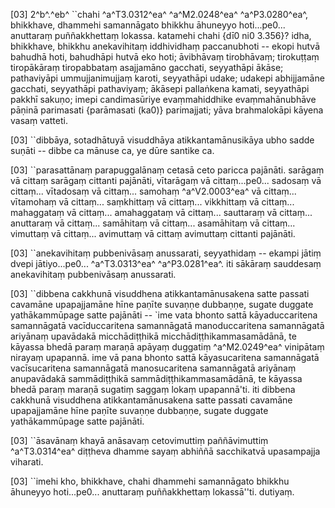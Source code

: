 [03] 2^b^.^eb^ ``chahi ^a^T3.0312^ea^ ^a^M2.0248^ea^ ^a^P3.0280^ea^, bhikkhave,  dhammehi samannāgato bhikkhu āhuneyyo hoti...pe0... anuttaraṃ  puññakkhettaṃ lokassa. katamehi chahi {dī0 ni0 3.356}? idha, bhikkhave, bhikkhu  anekavihitaṃ iddhividhaṃ paccanubhoti -- ekopi hutvā bahudhā hoti,  bahudhāpi hutvā eko hoti; āvibhāvaṃ tirobhāvaṃ; tirokuṭṭaṃ  tiropākāraṃ tiropabbataṃ asajjamāno gacchati, seyyathāpi ākāse;  pathaviyāpi ummujjanimujjaṃ karoti, seyyathāpi udake; udakepi  abhijjamāne gacchati, seyyathāpi pathaviyaṃ; ākāsepi pallaṅkena kamati,  seyyathāpi pakkhī sakuṇo; imepi candimasūriye evaṃmahiddhike  evaṃmahānubhāve pāṇinā parimasati {parāmasati (ka0)} parimajjati; yāva brahmalokāpi  kāyena vasaṃ vatteti.

[03] ``dibbāya, sotadhātuyā visuddhāya atikkantamānusikāya ubho  sadde suṇāti -- dibbe ca mānuse ca, ye dūre santike ca.

[03] ``parasattānaṃ parapuggalānaṃ cetasā ceto paricca pajānāti.  sarāgaṃ vā cittaṃ sarāgaṃ cittanti pajānāti, vītarāgaṃ vā  cittaṃ...pe0... sadosaṃ vā cittaṃ... vītadosaṃ vā cittaṃ... samohaṃ  ^a^V2.0003^ea^ vā cittaṃ... vītamohaṃ vā cittaṃ... saṃkhittaṃ vā cittaṃ... vikkhittaṃ vā  cittaṃ... mahaggataṃ vā cittaṃ... amahaggataṃ vā cittaṃ... sauttaraṃ vā  cittaṃ... anuttaraṃ vā cittaṃ... samāhitaṃ vā cittaṃ... asamāhitaṃ vā  cittaṃ... vimuttaṃ vā cittaṃ... avimuttaṃ vā cittaṃ avimuttaṃ cittanti  pajānāti.

[03] ``anekavihitaṃ pubbenivāsaṃ anussarati, seyyathidaṃ -- ekampi  jātiṃ dvepi jātiyo...pe0... ^a^T3.0313^ea^ ^a^P3.0281^ea^. iti sākāraṃ  sauddesaṃ anekavihitaṃ pubbenivāsaṃ anussarati.

[03] ``dibbena cakkhunā visuddhena atikkantamānusakena satte  passati cavamāne upapajjamāne hīne paṇīte suvaṇṇe dubbaṇṇe, sugate  duggate yathākammūpage satte pajānāti -- `ime vata bhonto sattā  kāyaduccaritena samannāgatā vacīduccaritena samannāgatā manoduccaritena  samannāgatā ariyānaṃ upavādakā micchādiṭṭhikā  micchādiṭṭhikammasamādānā, te kāyassa bhedā paraṃ maraṇā apāyaṃ  duggatiṃ ^a^M2.0249^ea^ vinipātaṃ nirayaṃ upapannā. ime vā pana bhonto sattā  kāyasucaritena samannāgatā vacīsucaritena samannāgatā manosucaritena  samannāgatā ariyānaṃ anupavādakā sammādiṭṭhikā  sammādiṭṭhikammasamādānā, te kāyassa bhedā paraṃ maraṇā sugatiṃ saggaṃ  lokaṃ upapannā'ti. iti dibbena cakkhunā visuddhena  atikkantamānusakena satte passati cavamāne upapajjamāne hīne paṇīte  suvaṇṇe dubbaṇṇe, sugate duggate yathākammūpage satte pajānāti.

[03] ``āsavānaṃ khayā anāsavaṃ cetovimuttiṃ paññāvimuttiṃ ^a^T3.0314^ea^ diṭṭheva  dhamme sayaṃ abhiññā sacchikatvā upasampajja viharati.

[03] ``imehi kho, bhikkhave, chahi dhammehi samannāgato bhikkhu  āhuneyyo hoti...pe0... anuttaraṃ puññakkhettaṃ lokassā''ti. dutiyaṃ.